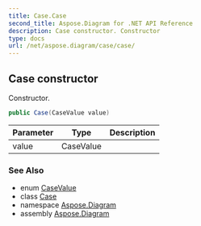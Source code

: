 ```yaml
---
title: Case.Case
second_title: Aspose.Diagram for .NET API Reference
description: Case constructor. Constructor
type: docs
url: /net/aspose.diagram/case/case/
---
```

## Case constructor

Constructor.

```csharp
public Case(CaseValue value)
```

| Parameter | Type | Description |
| --- | --- | --- |
| value | CaseValue |  |

### See Also

* enum [CaseValue](../../casevalue/)
* class [Case](../)
* namespace [Aspose.Diagram](../../case/)
* assembly [Aspose.Diagram](../../../)


